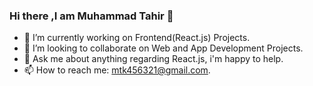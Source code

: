   ### Hi there ,I am Muhammad Tahir 👋

- 🔭 I’m currently working on Frontend(React.js) Projects.
- 👯 I’m looking to collaborate on Web and App Development Projects.
- 💬 Ask me about anything regarding React.js, i'm happy to help.
- 📫 How to reach me: mtk456321@gmail.com.




<!--
**Tahir326/Tahir326** is a ✨ _special_ ✨ repository because its `README.md` (this file) appears on your GitHub profile.

Here are some ideas to get you started:

- 🔭 I’m currently working on 
- 🌱 I’m currently learning ...
- 👯 I’m looking to collaborate on ...
- 🤔 I’m looking for help with ...
- 💬 Ask me about ...
- 📫 How to reach me: ...
- 😄 Pronouns: ...
- ⚡ Fun fact: ...
-->
